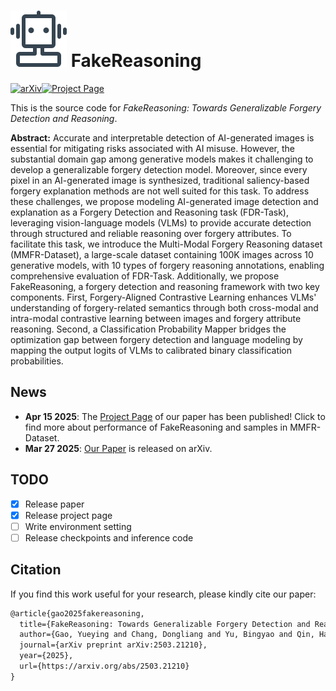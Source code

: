 # ![fakereasoning](./static/images/fakereasoning.svg) FakeReasoning

[![arXiv](https://img.shields.io/badge/arXiv-2503.21210-b31b1b.svg)](https://arxiv.org/abs/2503.21210)[![Project Page](https://img.shields.io/badge/Project-Page-green.svg)](https://pris-cv.github.io/FakeReasoning/)

This is the source code for *FakeReasoning: Towards Generalizable Forgery Detection and Reasoning*. 

**Abstract:** Accurate and interpretable detection of AI-generated images is essential for mitigating risks associated with AI misuse. However, the substantial domain gap among generative models makes it challenging to develop a generalizable forgery detection model. Moreover, since every pixel in an AI-generated image is synthesized, traditional saliency-based forgery explanation methods are not well suited for this task. To address these challenges, we propose modeling AI-generated image detection and explanation as a Forgery Detection and Reasoning task (FDR-Task), leveraging vision-language models (VLMs) to provide accurate detection through structured and reliable reasoning over forgery attributes. To facilitate this task, we introduce the Multi-Modal Forgery Reasoning dataset (MMFR-Dataset), a large-scale dataset containing 100K images across 10 generative models, with 10 types of forgery reasoning annotations, enabling comprehensive evaluation of FDR-Task. Additionally, we propose FakeReasoning, a forgery detection and reasoning framework with two key components. First, Forgery-Aligned Contrastive Learning enhances VLMs' understanding of forgery-related semantics through both cross-modal and intra-modal contrastive learning between images and forgery attribute reasoning. Second, a Classification Probability Mapper bridges the optimization gap between forgery detection and language modeling by mapping the output logits of VLMs to calibrated binary classification probabilities. 

## News

* **Apr 15 2025**:  The [Project Page](https://pris-cv.github.io/FakeReasoning/) of our paper has been published! Click to find more about performance of FakeReasoning and samples in MMFR-Dataset.
* **Mar 27 2025**:  [Our Paper](https://arxiv.org/abs/2503.21210) is released on arXiv.

## TODO

- [x] Release paper
- [x] Release project page
- [ ] Write environment setting
- [ ] Release checkpoints and inference code

## Citation

If you find this work useful for your research, please kindly cite our paper:

```latex
@article{gao2025fakereasoning,
  title={FakeReasoning: Towards Generalizable Forgery Detection and Reasoning},
  author={Gao, Yueying and Chang, Dongliang and Yu, Bingyao and Qin, Haotian and Chen, Lei and Liang, Kongming and Ma, Zhanyu},
  journal={arXiv preprint arXiv:2503.21210},
  year={2025},
  url={https://arxiv.org/abs/2503.21210}
}
```

